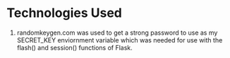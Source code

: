 # Technologies Used
1. randomkeygen.com was used to get a strong password to use as my SECRET_KEY enviornment variable which was needed for use with the flash() and session() functions of Flask. 
